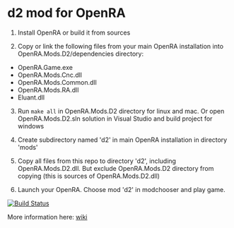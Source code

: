 # d2 mod for OpenRA

1. Install OpenRA or build it from sources

2. Copy or link the following files from your main OpenRA installation into OpenRA.Mods.D2/dependencies directory: 
- OpenRA.Game.exe
- OpenRA.Mods.Cnc.dll
- OpenRA.Mods.Common.dll
- OpenRA.Mods.RA.dll
- Eluant.dll

3. Run ```make all``` in OpenRA.Mods.D2 directory for linux and mac. Or open OpenRA.Mods.D2.sln solution in Visual Studio and build project for windows

4. Create subdirectory named 'd2' in main OpenRA installation in directory 'mods'

5. Copy all files from this repo to directory 'd2', including OpenRA.Mods.D2.dll. But exclude OpenRA.Mods.D2 directory from copying (this is sources of OpenRA.Mods.D2.dll)

6. Launch your OpenRA. Choose mod 'd2' in modchooser and play game.

[![Build Status](https://travis-ci.org/OpenRA/d2.svg?branch=master)](https://travis-ci.org/OpenRA/d2)

More information here: [wiki](https://github.com/OpenRA/d2/wiki)

